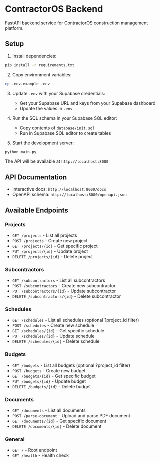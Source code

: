 # ContractorOS Backend

FastAPI backend service for ContractorOS construction management platform.

## Setup

1. Install dependencies:
```bash
pip install -r requirements.txt
```

2. Copy environment variables:
```bash
cp .env.example .env
```

3. Update `.env` with your Supabase credentials:
   - Get your Supabase URL and keys from your Supabase dashboard
   - Update the values in `.env`

4. Run the SQL schema in your Supabase SQL editor:
   - Copy contents of `database/init.sql`
   - Run in Supabase SQL editor to create tables

5. Start the development server:
```bash
python main.py
```

The API will be available at `http://localhost:8000`

## API Documentation

- Interactive docs: `http://localhost:8000/docs`
- OpenAPI schema: `http://localhost:8000/openapi.json`

## Available Endpoints

### Projects
- `GET /projects` - List all projects
- `POST /projects` - Create new project
- `GET /projects/{id}` - Get specific project
- `PUT /projects/{id}` - Update project
- `DELETE /projects/{id}` - Delete project

### Subcontractors
- `GET /subcontractors` - List all subcontractors
- `POST /subcontractors` - Create new subcontractor
- `PUT /subcontractors/{id}` - Update subcontractor
- `DELETE /subcontractors/{id}` - Delete subcontractor

### Schedules
- `GET /schedules` - List all schedules (optional ?project_id filter)
- `POST /schedules` - Create new schedule
- `GET /schedules/{id}` - Get specific schedule
- `PUT /schedules/{id}` - Update schedule
- `DELETE /schedules/{id}` - Delete schedule

### Budgets
- `GET /budgets` - List all budgets (optional ?project_id filter)
- `POST /budgets` - Create new budget
- `GET /budgets/{id}` - Get specific budget
- `PUT /budgets/{id}` - Update budget
- `DELETE /budgets/{id}` - Delete budget

### Documents
- `GET /documents` - List all documents
- `POST /parse-document` - Upload and parse PDF document
- `GET /documents/{id}` - Get specific document
- `DELETE /documents/{id}` - Delete document

### General
- `GET /` - Root endpoint
- `GET /health` - Health check
